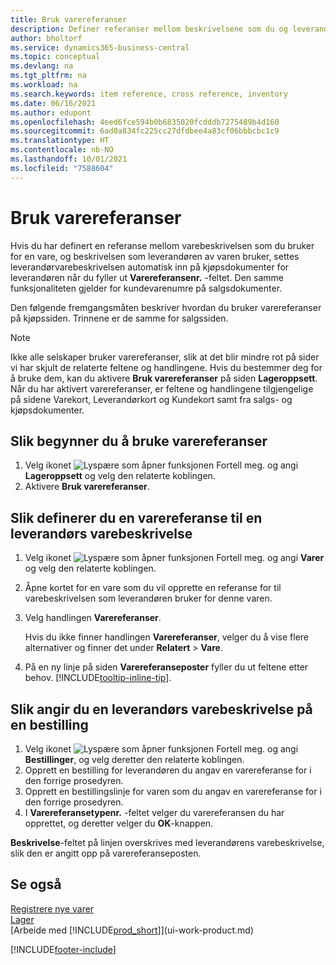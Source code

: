 ```yaml
---
title: Bruk varereferanser
description: Definer referanser mellom beskrivelsene som du og leverandøren bruker for en vare for å sette inn leverandørens varebeskrivelse i kjøpsdokumenter.
author: bholtorf
ms.service: dynamics365-business-central
ms.topic: conceptual
ms.devlang: na
ms.tgt_pltfrm: na
ms.workload: na
ms.search.keywords: item reference, cross reference, inventory
ms.date: 06/16/2021
ms.author: edupont
ms.openlocfilehash: 4eed6fce594b0b6835020fcdddb7275489b4d160
ms.sourcegitcommit: 6ad0a834fc225cc27dfdbee4a83cf06bbbcbc1c9
ms.translationtype: HT
ms.contentlocale: nb-NO
ms.lasthandoff: 10/01/2021
ms.locfileid: "7588604"
---
```

# <a name="use-item-references"></a>Bruk varereferanser
Hvis du har definert en referanse mellom varebeskrivelsen som du bruker for en vare, og beskrivelsen som leverandøren av varen bruker, settes leverandørvarebeskrivelsen automatisk inn på kjøpsdokumenter for leverandøren når du fyller ut **Varereferansenr.** -feltet. Den samme funksjonaliteten gjelder for kundevarenumre på salgsdokumenter.

Den følgende fremgangsmåten beskriver hvordan du bruker varereferanser på kjøpssiden. Trinnene er de samme for salgssiden.

> [!NOTE]
> Ikke alle selskaper bruker varereferanser, slik at det blir mindre rot på sider vi har skjult de relaterte feltene og handlingene. Hvis du bestemmer deg for å bruke dem, kan du aktivere **Bruk varereferanser** på siden **Lageroppsett**. Når du har aktivert varereferanser, er feltene og handlingene tilgjengelige på sidene Varekort, Leverandørkort og Kundekort samt fra salgs- og kjøpsdokumenter.

## <a name="to-start-using-item-references"></a>Slik begynner du å bruke varereferanser
1. Velg ikonet ![Lyspære som åpner funksjonen Fortell meg.](media/ui-search/search_small.png "Fortell hva du vil gjøre") og angi **Lageroppsett** og velg den relaterte koblingen.
2. Aktivere **Bruk varereferanser**.

## <a name="to-set-up-an-item-reference-to-a-vendors-item-description"></a>Slik definerer du en varereferanse til en leverandørs varebeskrivelse

1. Velg ikonet ![Lyspære som åpner funksjonen Fortell meg.](media/ui-search/search_small.png "Fortell hva du vil gjøre") og angi **Varer** og velg den relaterte koblingen.
2. Åpne kortet for en vare som du vil opprette en referanse for til varebeskrivelsen som leverandøren bruker for denne varen.
3. Velg handlingen **Varereferanser**.

     Hvis du ikke finner handlingen **Varereferanser**, velger du å vise flere alternativer og finner det under **Relatert** > **Vare**.
  
4. På en ny linje på siden **Varereferanseposter** fyller du ut feltene etter behov. [!INCLUDE[tooltip-inline-tip](includes/tooltip-inline-tip_md.md)].

## <a name="to-enter-a-vendors-item-description-on-a-purchase-order"></a>Slik angir du en leverandørs varebeskrivelse på en bestilling

1. Velg ikonet ![Lyspære som åpner funksjonen Fortell meg.](media/ui-search/search_small.png "Fortell hva du vil gjøre") og angi **Bestillinger**, og velg deretter den relaterte koblingen.
2. Opprett en bestilling for leverandøren du angav en varereferanse for i den forrige prosedyren.
3. Opprett en bestillingslinje for varen som du angav en varereferanse for i den forrige prosedyren.
4. I **Varereferansetypenr.** -feltet velger du varereferansen du har opprettet, og deretter velger du **OK**-knappen.

**Beskrivelse**-feltet på linjen overskrives med leverandørens varebeskrivelse, slik den er angitt opp på varereferanseposten.

## <a name="see-also"></a>Se også
[Registrere nye varer](inventory-how-register-new-items.md)  
[Lager](inventory-manage-inventory.md)  
[Arbeide med [!INCLUDE[prod_short](includes/prod_short.md)]](ui-work-product.md)


[!INCLUDE[footer-include](includes/footer-banner.md)]
